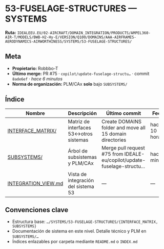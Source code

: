 # 53-FUSELAGE-STRUCTURES — SYSTEMS

**Ruta:** `IDEALEEU.EU/02-AIRCRAFT/DOMAIN_INTEGRATION/PRODUCTS/AMPEL360-AIR-T/MODELS/BWB-H2-Hy-E/VERSION/Q100/DOMAINS/AAA-AIRFRAMES-AERODYNAMICS-AIRWORTHINESS/SYSTEMS/53-FUSELAGE-STRUCTURES/`

## Meta
- **Propietario:** Robbbo-T
- **Último merge:** PR #75 · `copilot/update-fuselage-structu…` · commit `8ade6ef` · _hace 6 minutos_
- **Norma de organización:** PLM/CAx **solo** bajo `SUBSYSTEMS/`

## Índice
| Nombre | Descripción | Último commit | Fecha |
|---|---|---|---|
| [INTERFACE_MATRIX/](./INTERFACE_MATRIX/) | Matriz de interfaces 53↔otros sistemas | Create DOMAINS folder and move all 15 domain directories | hace 10 horas |
| [SUBSYSTEMS/](./SUBSYSTEMS/) | Árbol de subsistemas y PLM/CAx | Merge pull request #75 from IDEALE-eu/copilot/update-fuselage-structu… | hace 6 minutos |
| [INTEGRATION_VIEW.md](./INTEGRATION_VIEW.md) | Vista de integración del sistema 53 | — | — |

## Convenciones clave
- Estructura base: `…/SYSTEMS/53-FUSELAGE-STRUCTURES/{INTERFACE_MATRIX, SUBSYSTEMS}`
- Documentación de sistema en este nivel. Detalle técnico y PLM en `SUBSYSTEMS/…`
- Índices enlazables por carpeta mediante `README.md` o `INDEX.md`

